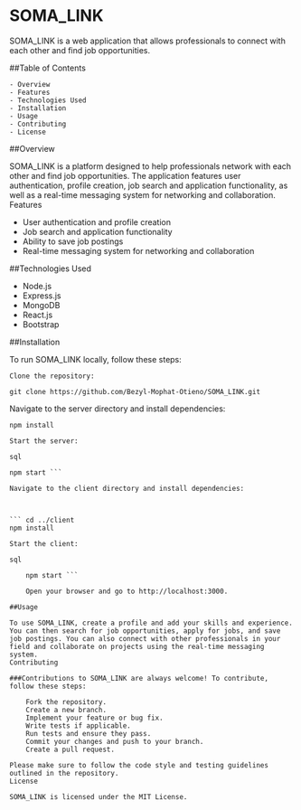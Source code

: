 # SOMA_LINK

SOMA_LINK is a web application that allows professionals to connect with each other and find job opportunities.

##Table of Contents

    - Overview
    - Features
    - Technologies Used
    - Installation
    - Usage
    - Contributing
    - License

##Overview

SOMA_LINK is a platform designed to help professionals network with each other and find job opportunities. The application features user authentication, profile creation, job search and application functionality, as well as a real-time messaging system for networking and collaboration.
Features

   - User authentication and profile creation
   - Job search and application functionality
   - Ability to save job postings
   - Real-time messaging system for networking and collaboration

##Technologies Used

   - Node.js
   - Express.js
   - MongoDB
   - React.js
   - Bootstrap

##Installation

To run SOMA_LINK locally, follow these steps:

    Clone the repository:


``` git clone https://github.com/Bezyl-Mophat-Otieno/SOMA_LINK.git ```

Navigate to the server directory and install dependencies:


``` cd SOMA_LINK/server
npm install

Start the server:

sql

npm start ```

Navigate to the client directory and install dependencies:



``` cd ../client
npm install

Start the client:

sql

    npm start ```

    Open your browser and go to http://localhost:3000.

##Usage

To use SOMA_LINK, create a profile and add your skills and experience. You can then search for job opportunities, apply for jobs, and save job postings. You can also connect with other professionals in your field and collaborate on projects using the real-time messaging system.
Contributing

###Contributions to SOMA_LINK are always welcome! To contribute, follow these steps:

    Fork the repository.
    Create a new branch.
    Implement your feature or bug fix.
    Write tests if applicable.
    Run tests and ensure they pass.
    Commit your changes and push to your branch.
    Create a pull request.

Please make sure to follow the code style and testing guidelines outlined in the repository.
License

SOMA_LINK is licensed under the MIT License.
